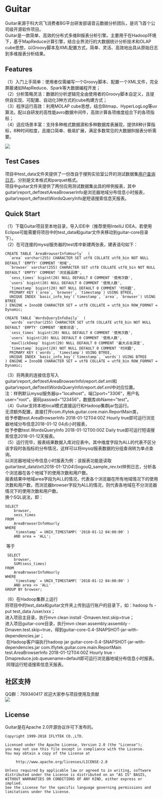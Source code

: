 # Guitar
Guitar来源于科大讯飞消费者BG平台研发部语音云数据分析团队，是讯飞首个公司级开源软件项目。<br>
Guitar是一款简单、高效的分布式多维BI报表分析引擎。主要用于在Hadoop环境下，基于MapReduce计算引擎，结合业界流行的大数据统计分析技术和OLAP cube思想，以Groovy脚本及XML配置方式，简单、灵活、高效地出具从原始日志到多维报表分析结果。

## Features
（1）入门上手简单：使用者仅需编写一个Groovy脚本、配置一个XML文件，完全屏蔽诸如MapReduce、Spark等大数据编程开发；<br>
（2）分析策略灵活：数据的分析逻辑完全由使用者的Groovy脚本自定义，且提供自实现、可配置、自动化3种方式的cube构建方式；<br>
（3）程序运行高效：利用MOLAP cube思想，结合Bitmap、HyperLogLog等uv算法，配以自研发的高性能avro数据中间件，高效计算各项维度组合下的各项指标；<br>
（4）适应场景丰富：支持多种格式数据源和多种数据库表展现，提供8种计算指标，8种时间粒度，且接口简单、极易扩展，满足多数常见的大数据BI报表分析需要。

 ![](https://github.com/iflytek/Guitar/blob/master/img/logo.jpg) 

## Test Cases
项目中test_data文件夹提供了一份改自于搜狗实验室公开的测试数据集[用户查询日志](http://www.sogou.com/labs/resource/q.php)，分别是文本格式和parquet格式。<br>
项目中guitar文件夹提供了两份应用测试数据集出具的样例报表，其中guitar\report_def\test\AreaBrowserInfo是浏览器地域分布信息小时报表，guitar\report_def\test\WordsQueryInfo是短语搜索信息天报表。

## Quick Start
（1）下载Guitar项目至本地目录，导入IDE中（推荐使用IntelliJ IDEA，若使用Eclipse可能需要将项目中的test_data和guitar文件夹移动到guitar-core目录下）。<br>
（2）在可连接的mysql服务器的test库中新建两张表，建表语句如下：

    CREATE TABLE `AreaBrowserInfoHourly`  (
      `area` varchar(255) CHARACTER SET utf8 COLLATE utf8_bin NOT NULL DEFAULT 'EMPTY' COMMENT '地域',
      `browser` varchar(255) CHARACTER SET utf8 COLLATE utf8_bin NOT NULL DEFAULT 'EMPTY' COMMENT '浏览器品牌',
      `sess_times` bigint(20) NULL DEFAULT 0 COMMENT '使用次数',
      `users` bigint(20) NULL DEFAULT 0 COMMENT '使用人数',
      `timestamp` bigint(20) NOT NULL DEFAULT 0 COMMENT '时间戳',
      PRIMARY KEY (`area`, `browser`, `timestamp`) USING BTREE,
      UNIQUE INDEX `basic_info_key`(`timestamp`, `area`, `browser`) USING BTREE
    ) ENGINE = InnoDB CHARACTER SET = utf8 COLLATE = utf8_bin ROW_FORMAT = Dynamic;

    CREATE TABLE `WordsQueryInfoDaily`  (
      `words` varchar(255) CHARACTER SET utf8 COLLATE utf8_bin NOT NULL DEFAULT 'EMPTY' COMMENT '搜索词语',
      `sess_times` bigint(20) NULL DEFAULT 0 COMMENT '使用次数',
      `users` bigint(20) NULL DEFAULT 0 COMMENT '使用人数',
      `maxClickDeep` bigint(20) NULL DEFAULT 0 COMMENT '最大点击深度',
      `timestamp` bigint(20) NOT NULL DEFAULT 0 COMMENT '时间戳',
      PRIMARY KEY (`words`, `timestamp`) USING BTREE,
      UNIQUE INDEX `basic_info_key`(`timestamp`, `words`) USING BTREE
    ) ENGINE = InnoDB CHARACTER SET = utf8 COLLATE = utf8_bin ROW_FORMAT = Dynamic;
（3）将两表的连接信息写入guitar\report_def\test\AreaBrowserInfo\report.def.xml和guitar\report_def\test\WordsQueryInfo\report.def.xml中对应位置。<br>
注：样例默认mysql服务器ip="localhost"，端口port="3306"，用户名user="root"，密码passwd="123456"，数据库dbName="test"。<br>
（4）Guitar支持本地local模式直接运行和Hadoop集群jar包运行。<br>
无须额外配置，直接打开com.iflytek.guitar.core.main.ReportMain类，<br>
给予参数test.AreaBrowserInfo 2018-01-12T04:00Z Hourly true即可运行浏览器地域分布信息2018-01-12 04点小时报表，<br>
给予参数test.WordsQueryInfo 2018-01-12T00:00Z Daily true即可运行短语搜索信息2018-01-12天报表。<br>
（5）运行完毕，报表结果数据入库对应表中。其中维度字段为ALL的代表不区分该字段时各指标的分布情况，这样可以将mysql报表数据的分组查询转为单点查询。<br>
以浏览器地域分布信息小时报表为例：该报表功能是读取guitar\test_data\txt\2018-01-12\04\SogouQ_sample_rev.txt样例日志，分析各个浏览器在各个地域下的使用次数和用户数。<br>
报表结果中地域area字段为ALL的情况，代表各个浏览器在所有地域情况下的使用次数和用户数，而浏览器browser字段为ALL的情况，则代表各地域在不分浏览器情况下的使用次数和用户数。<br>
换个SQL说法，即：

    SELECT
    	browser,
    	sess_times
    FROM
    	AreaBrowserInfoHourly 
    WHERE
    	`timestamp` = UNIX_TIMESTAMP( '2018-01-12 04:00:00' ) 
    	AND area = 'ALL';
  等于
  
     SELECT
    	browser,
    	SUM(sess_times)
    FROM
    	AreaBrowserInfoHourly 
    WHERE
    	`timestamp` = UNIX_TIMESTAMP( '2018-01-12 04:00:00' ) 
    	AND area <> 'ALL'
    GROUP BY browser;
       
（6）在Hadoop集群上运行<br>
  将项目中的test_data和guitar文件夹上传到运行账户的目录下，如：hadoop fs -put test_data /user/xxx；<br>
  进入项目主目录，执行mvn clean install -Dmaven.test.skip=true；<br>
  进入项目guitar-core目录，执行mvn clean assembly:assembly -Dmaven.test.skip=true，得到guitar-core-0.4-SNAPSHOT-jar-with-dependencies.jar；<br>
  在Hadoop客户端执行hadoop jar guitar-core-0.4-SNAPSHOT-jar-with-dependencies.jar com.iflytek.guitar.core.main.ReportMain test.AreaBrowserInfo 2018-01-12T04:00Z Hourly true -Dmapreduce.job.queuename=default即可运行浏览器地域分布信息小时报表。<br>
  同理运行短语搜索信息天报表。

## 社区支持
QQ群：769340417  欢迎大家参与项目使用及贡献<br>
 ![](https://github.com/iflytek/Guitar/blob/master/img/Guitar项目开发与支持（769340417）.png) 

## License
Guitar是在Apache 2.0开源协议许可下发布的。

    Copyright 1999-2018 IFLYTEK CO.,LTD.
    
    Licensed under the Apache License, Version 2.0 (the "License");
    you may not use this file except in compliance with the License.
    You may obtain a copy of the License at
    
         http://www.apache.org/licenses/LICENSE-2.0
    
    Unless required by applicable law or agreed to in writing, software
    distributed under the License is distributed on an "AS IS" BASIS,
    WITHOUT WARRANTIES OR CONDITIONS OF ANY KIND, either express or implied.
    See the License for the specific language governing permissions and
    limitations under the License.

